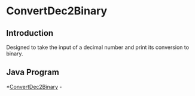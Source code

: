 # ConvertDec2Binary
## Introduction
Designed to take the input of a decimal number and print its conversion to binary.
## Java Program
 *[ConvertDec2Binary](https://github.com/Spades86/Undergraduate/blob/master/Java/Java-3/ConvertDec2Binary/src/convertDec2Binary/ConvertDec2Binary.java) - 
